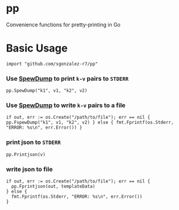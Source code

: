 # pp

Convenience functions for pretty-printing in Go

# Basic Usage

`import "github.com/sgonzalez-r7/pp"`

### Use [SpewDump](https://github.com/davecgh/go-spew) to print `k-v` pairs to `STDERR`
`pp.SpewDump("k1", v1, "k2", v2)`

### Use [SpewDump](https://github.com/davecgh/go-spew) to write `k-v` pairs to a file
`
if out, err := os.Create("/path/to/file"); err == nil {
    pp.FspewDump("k1", v1, "k2", v2)
  } else {
    fmt.Fprintf(os.Stderr, "ERROR: %s\n", err.Error())
  }
`

### print json to `STDERR`
`pp.Printjson(v)`

### write json to file
```
if out, err := os.Create("/path/to/file"); err == nil {
  pp.Fprintjson(out, templateData)
} else {
  fmt.Fprintf(os.Stderr, "ERROR: %s\n", err.Error())
}

```
